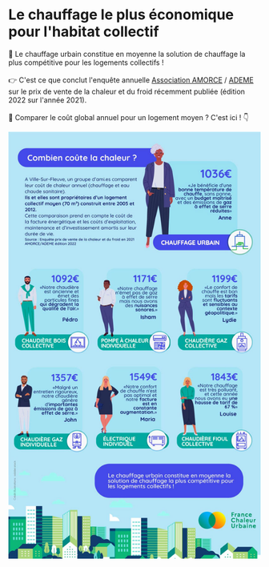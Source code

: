 # Le chauffage le plus économique pour l'habitat collectif

💸 Le chauffage urbain constitue en moyenne la solution de chauffage la plus compétitive pour les logements collectifs !\
\
👉 C'est ce que conclut l'enquête annuelle [Association AMORCE](https://www.linkedin.com/company/association-amorce/) / [ADEME](https://www.linkedin.com/company/ademe/) sur le prix de vente de la chaleur et du froid récemment publiée (édition 2022 sur l'année 2021).\
\
🔎 Comparer le coût global annuel pour un logement moyen ? C'est ici ! 👇

![](<.gitbook/assets/prix (1).jpg>)
